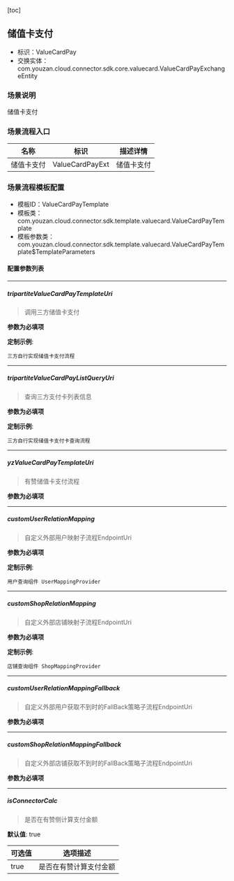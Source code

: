 [toc]

## 储值卡支付
- 标识：ValueCardPay
- 交换实体：com.youzan.cloud.connector.sdk.core.valuecard.ValueCardPayExchangeEntity
### 场景说明
储值卡支付
### 场景流程入口

名称 | 标识 | 描述详情
---|---|---
储值卡支付 | ValueCardPayExt | 储值卡支付

### 场景流程模板配置
- 模板ID：ValueCardPayTemplate
- 模板类：com.youzan.cloud.connector.sdk.template.valuecard.ValueCardPayTemplate
- 模板参数类：com.youzan.cloud.connector.sdk.template.valuecard.ValueCardPayTemplate$TemplateParameters

#### 配置参数列表

---
##### tripartiteValueCardPayTemplateUri
> 调用三方储值卡支付

**参数为必填项**


**定制示例**:
```
三方自行实现储值卡支付流程
```
---
##### tripartiteValueCardPayListQueryUri
> 查询三方支付卡列表信息

**参数为必填项**


**定制示例**:
```
三方自行实现储值卡支付卡查询流程
```
---
##### yzValueCardPayTemplateUri
> 有赞储值卡支付流程

**参数为必填项**

---
##### customUserRelationMapping
> 自定义外部用户映射子流程EndpointUri

**参数为必填项**


**定制示例**:
```
用户查询组件 UserMappingProvider
```
---
##### customShopRelationMapping
> 自定义外部店铺映射子流程EndpointUri

**参数为必填项**


**定制示例**:
```
店铺查询组件 ShopMappingProvider
```
---
##### customUserRelationMappingFallback
> 自定义外部用户获取不到时的FallBack策略子流程EndpointUri

**参数为必填项**

---
##### customShopRelationMappingFallback
> 自定义外部店铺获取不到时的FallBack策略子流程EndpointUri

**参数为必填项**

---
##### isConnectorCalc
> 是否在有赞侧计算支付金额

**默认值**: true

可选值 | 选项描述
---|---
true | 是否在有赞计算支付金额

